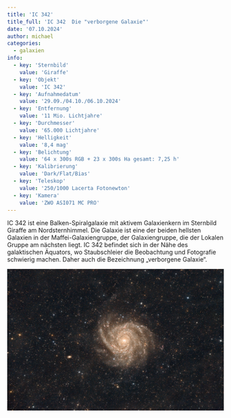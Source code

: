 ```yaml
---
title: 'IC 342'
title_full: 'IC 342  Die "verborgene Galaxie"'
date: '07.10.2024'
author: michael
categories:
  - galaxien
info:
  - key: 'Sternbild'
    value: 'Giraffe'
  - key: 'Objekt'
    value: 'IC 342'
  - key: 'Aufnahmedatum'
    value: '29.09./04.10./06.10.2024'
  - key: 'Entfernung'
    value: '11 Mio. Lichtjahre'
  - key: 'Durchmesser'
    value: '65.000 Lichtjahre'
  - key: 'Helligkeit'
    value: '8,4 mag'
  - key: 'Belichtung'
    value: '64 x 300s RGB + 23 x 300s Ha gesamt: 7,25 h'
  - key: 'Kalibrierung'
    value: 'Dark/Flat/Bias'
  - key: 'Teleskop'
    value: '250/1000 Lacerta Fotonewton'
  - key: 'Kamera'
    value: 'ZWO ASI071 MC PRO'
---
```


IC 342 ist eine Balken-Spiralgalaxie mit aktivem Galaxienkern im Sternbild Giraffe am Nordsternhimmel.
Die Galaxie ist eine der beiden hellsten Galaxien in der Maffei-Galaxiengruppe, der Galaxiengruppe, die der Lokalen Gruppe am nächsten liegt.
IC 342 befindet sich in der Nähe des galaktischen Äquators, wo Staubschleier die Beobachtung und Fotografie schwierig machen.
Daher auch die Bezeichnung „verborgene Galaxie“.

![IC-342](header.jpg 'IC-342')
